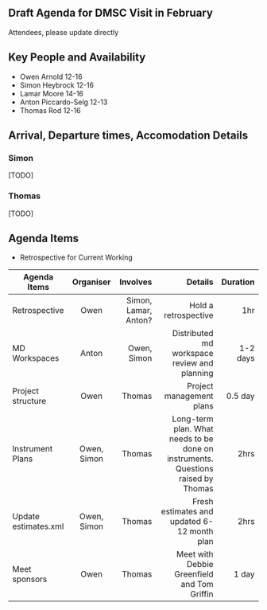 ## Draft Agenda for DMSC Visit in February 

Attendees, please update directly

## Key People and Availability
* Owen Arnold 12-16
* Simon Heybrock 12-16
* Lamar Moore 14-16
* Anton Piccardo-Selg 12-13
* Thomas Rod 12-16

## Arrival, Departure times, Accomodation Details

### Simon 
[TODO]
### Thomas
[TODO]

## Agenda Items
* Retrospective for Current Working 

| Agenda Items        | Organiser           | Involves  | Details  | Duration
| ------------- |:-------------:| -----:|---------:| ---------:|
| Retrospective      | Owen | Simon, Lamar, Anton? | Hold a retrospective | 1hr |
| MD Workspaces | Anton   |  Owen, Simon | Distributed md workspace review and planning | 1-2 days |
| Project structure | Owen   |  Thomas | Project management plans | 0.5 day |
| Instrument Plans | Owen, Simon   |  Thomas | Long-term plan. What needs to be done on instruments. Questions raised by Thomas | 2hrs
| Update estimates.xml | Owen, Simon   | Thomas | Fresh estimates and updated 6-12 month plan | 2hrs  ||
| Meet sponsors | Owen   |  Thomas | Meet with Debbie Greenfield and Tom Griffin | 1 day |


